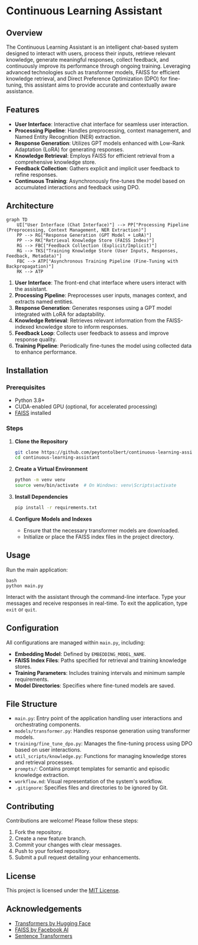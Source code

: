 # Continuous Learning Assistant

## Overview

The Continuous Learning Assistant is an intelligent chat-based system designed to interact with users, process their inputs, retrieve relevant knowledge, generate meaningful responses, collect feedback, and continuously improve its performance through ongoing training. Leveraging advanced technologies such as transformer models, FAISS for efficient knowledge retrieval, and Direct Preference Optimization (DPO) for fine-tuning, this assistant aims to provide accurate and contextually aware assistance.

## Features

- **User Interface**: Interactive chat interface for seamless user interaction.
- **Processing Pipeline**: Handles preprocessing, context management, and Named Entity Recognition (NER) extraction.
- **Response Generation**: Utilizes GPT models enhanced with Low-Rank Adaptation (LoRA) for generating responses.
- **Knowledge Retrieval**: Employs FAISS for efficient retrieval from a comprehensive knowledge store.
- **Feedback Collection**: Gathers explicit and implicit user feedback to refine responses.
- **Continuous Training**: Asynchronously fine-tunes the model based on accumulated interactions and feedback using DPO.

## Architecture

```mermaid
graph TD
    UI["User Interface (Chat Interface)"] --> PP["Processing Pipeline (Preprocessing, Context Management, NER Extraction)"]
    PP --> RG["Response Generation (GPT Model + LoRA)"]
    PP --> RK["Retrieval Knowledge Store (FAISS Index)"]
    RG --> FBC["Feedback Collection (Explicit/Implicit)"]
    RG --> TKS["Training Knowledge Store (User Inputs, Responses, Feedback, Metadata)"]
    FBC --> ATP["Asynchronous Training Pipeline (Fine-Tuning with Backpropagation)"]
    RK --> ATP
```

1. **User Interface**: The front-end chat interface where users interact with the assistant.
2. **Processing Pipeline**: Preprocesses user inputs, manages context, and extracts named entities.
3. **Response Generation**: Generates responses using a GPT model integrated with LoRA for adaptability.
4. **Knowledge Retrieval**: Retrieves relevant information from the FAISS-indexed knowledge store to inform responses.
5. **Feedback Loop**: Collects user feedback to assess and improve response quality.
6. **Training Pipeline**: Periodically fine-tunes the model using collected data to enhance performance.

## Installation

### Prerequisites

- Python 3.8+
- CUDA-enabled GPU (optional, for accelerated processing)
- [FAISS](https://github.com/facebookresearch/faiss) installed

### Steps

1. **Clone the Repository**
   ```bash
   git clone https://github.com/peytontolbert/continuous-learning-assistant.git
   cd continuous-learning-assistant
   ```

2. **Create a Virtual Environment**
   ```bash
   python -m venv venv
   source venv/bin/activate  # On Windows: venv\Scripts\activate
   ```

3. **Install Dependencies**
   ```bash
   pip install -r requirements.txt
   ```

4. **Configure Models and Indexes**
   - Ensure that the necessary transformer models are downloaded.
   - Initialize or place the FAISS index files in the project directory.

## Usage

Run the main application:

```
bash
python main.py
```

Interact with the assistant through the command-line interface. Type your messages and receive responses in real-time. To exit the application, type `exit` or `quit`.

## Configuration

All configurations are managed within `main.py`, including:

- **Embedding Model**: Defined by `EMBEDDING_MODEL_NAME`.
- **FAISS Index Files**: Paths specified for retrieval and training knowledge stores.
- **Training Parameters**: Includes training intervals and minimum sample requirements.
- **Model Directories**: Specifies where fine-tuned models are saved.

## File Structure

- `main.py`: Entry point of the application handling user interactions and orchestrating components.
- `models/transformer.py`: Handles response generation using transformer models.
- `training/fine_tune_dpo.py`: Manages the fine-tuning process using DPO based on user interactions.
- `util_scripts/knowledge.py`: Functions for managing knowledge stores and retrieval processes.
- `prompts/`: Contains prompt templates for semantic and episodic knowledge extraction.
- `workflow.md`: Visual representation of the system's workflow.
- `.gitignore`: Specifies files and directories to be ignored by Git.

## Contributing

Contributions are welcome! Please follow these steps:

1. Fork the repository.
2. Create a new feature branch.
3. Commit your changes with clear messages.
4. Push to your forked repository.
5. Submit a pull request detailing your enhancements.

## License

This project is licensed under the [MIT License](LICENSE).

## Acknowledgements

- [Transformers by Hugging Face](https://github.com/huggingface/transformers)
- [FAISS by Facebook AI](https://github.com/facebookresearch/faiss)
- [Sentence Transformers](https://www.sbert.net/)